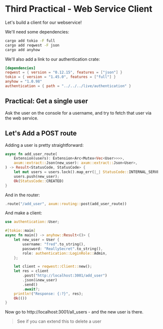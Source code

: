 # Third Practical - Web Service Client

Let's build a client for our webservice!

We'll need some dependencies:

```bash
cargo add tokio -F full
cargo add reqwest -F json
cargo add anyhow
```

We'll also add a link to our authentication crate:

```toml
[dependencies]
reqwest = { version = "0.12.15", features = ["json"] }
tokio = { version = "1.45.0", features = ["full"] }
anyhow = "1.0.98"
authentication = { path = "../../../live/authentication" }
```

## Practical: Get a single user

Ask the user on the console for a username, and try to fetch that user via the web service.

## Let's Add a POST route

Adding a user is pretty straightforward:

```rust
async fn add_user_route(
    Extension(users): Extension<Arc<Mutex<Vec<User>>>>,
    axum::extract::Json(new_user): axum::extract::Json<User>,
) -> Result<StatusCode, StatusCode> {
    let mut users = users.lock().map_err(|_| StatusCode::INTERNAL_SERVER_ERROR)?;
    users.push(new_user);
    Ok(StatusCode::CREATED)
}
```

And in the router:

```rust
.route("/add_user", axum::routing::post(add_user_route))
```

And make a client:

```rust
use authentication::User;

#[tokio::main]
async fn main() -> anyhow::Result<()> {
    let new_user = User {
        username: "fred".to_string(),
        password: "ReallySecret".to_string(),
        role: authentication::LoginRole::Admin,
    };

    let client = reqwest::Client::new();
    let res = client
        .post("http://localhost:3001/add_user")
        .json(&new_user)
        .send()
        .await?;
    println!("Response: {:?}", res);
    Ok(())
}
```

Now go to http://localhost:3001/all_users - and the new user is there.

> See if you can extend this to delete a user
